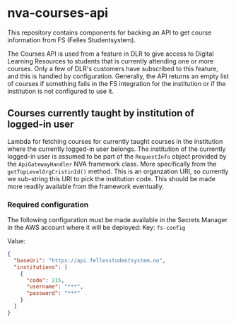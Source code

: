 # nva-courses-api
This repository contains components for backing an API to get course information from FS
(Felles Studentsystem).

The Courses API is used from a feature in DLR to give access to Digital Learning Resources to
students that is currently attending one or more courses. Only a few of DLR's customers have
subscribed to this feature, and this is handled by configuration. Generally, the API returns an
empty list of courses if something fails in the FS integration for the institution or if the
institution is not configured to use it. 

## Courses currently taught by institution of logged-in user
Lambda for fetching courses for currently taught courses in the institution where the currently
logged-in user belongs. The institution of the currently logged-in user is assumed to be part of the
```RequestInfo``` object provided by the ```ApiGatewayHandler``` NVA framework class. More
specifically from the ```getTopLevelOrgCristinId()``` method. This is an organzation URI, so
currently we sub-string this URI to pick the institution code. This should be made more readily
available from the framework eventually.

### Required configuration
The following configuration must be made available in the Secrets Manager in the AWS account
where it will be deployed:
Key: ```fs-config```

Value:
```json
{
  "baseUri": "https://api.fellesstudentsystem.no",
  "institutions": [
    {
      "code": 215,
      "username": "***",
      "password": "***"
    }
  ]
}
```
